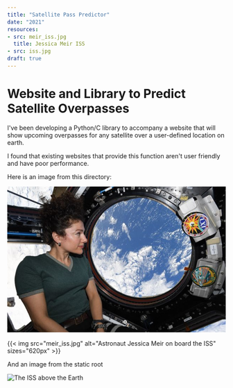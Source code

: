 ```yaml
---
title: "Satellite Pass Predictor"
date: "2021"
resources:
- src: meir_iss.jpg
  title: Jessica Meir ISS
- src: iss.jpg
draft: true
---
```


# Website and Library to Predict Satellite Overpasses

I've been developing a Python/C library to accompany a website that will show upcoming overpasses for any satellite over a user-defined location on earth.

I found that existing websites that provide this function aren't user friendly and have poor performance.

Here is an image from this directory:

![Astronaut Jessica Meir on board the ISS](meir_iss.jpg)

{{< img src="meir_iss.jpg" alt="Astronaut Jessica Meir on board the ISS" sizes="620px" >}}

And an image from the static root

![The ISS above the Earth](/images/iss.jpg)